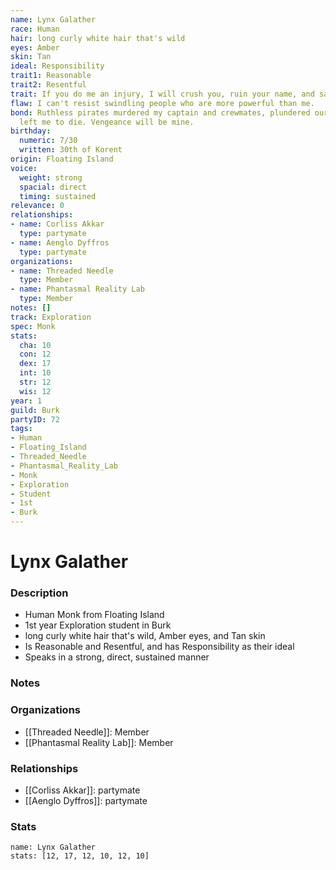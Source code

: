```yaml
---
name: Lynx Galather
race: Human
hair: long curly white hair that's wild
eyes: Amber
skin: Tan
ideal: Responsibility
trait1: Reasonable
trait2: Resentful
trait: If you do me an injury, I will crush you, ruin your name, and salt your fields.
flaw: I can't resist swindling people who are more powerful than me.
bond: Ruthless pirates murdered my captain and crewmates, plundered our ship, and
  left me to die. Vengeance will be mine.
birthday:
  numeric: 7/30
  written: 30th of Korent
origin: Floating Island
voice:
  weight: strong
  spacial: direct
  timing: sustained
relevance: 0
relationships:
- name: Corliss Akkar
  type: partymate
- name: Aenglo Dyffros
  type: partymate
organizations:
- name: Threaded Needle
  type: Member
- name: Phantasmal Reality Lab
  type: Member
notes: []
track: Exploration
spec: Monk
stats:
  cha: 10
  con: 12
  dex: 17
  int: 10
  str: 12
  wis: 12
year: 1
guild: Burk
partyID: 72
tags:
- Human
- Floating_Island
- Threaded_Needle
- Phantasmal_Reality_Lab
- Monk
- Exploration
- Student
- 1st
- Burk
---
```

# Lynx Galather
### Description
- Human Monk from Floating Island
- 1st year Exploration student in Burk
- long curly white hair that's wild, Amber eyes, and Tan skin
- Is Reasonable and Resentful, and has Responsibility as their ideal
- Speaks in a strong, direct, sustained manner

### Notes

### Organizations
- [[Threaded Needle]]: Member
- [[Phantasmal Reality Lab]]: Member

### Relationships
- [[Corliss Akkar]]: partymate
- [[Aenglo Dyffros]]: partymate

### Stats
```statblock
name: Lynx Galather
stats: [12, 17, 12, 10, 12, 10]
```